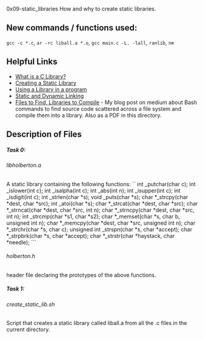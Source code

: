  0x09-static_libraries
How and why to create static libraries.
## New commands / functions used:
``gcc -c *.c``, ``ar -rc liball.a *.o``, ``gcc main.c -L. -lall``, ``ranlib``, ``nm``
## Helpful Links
* [What is a C Library?](http://docencia.ac.upc.edu/FIB/USO/Bibliografia/unix-c-libraries.html#what_is_a_library)
* [Creating a Static Library](http://docencia.ac.upc.edu/FIB/USO/Bibliografia/unix-c-libraries.html#creating_static_archive)
* [Using a Library in a program](http://docencia.ac.upc.edu/FIB/USO/Bibliografia/unix-c-libraries.html#using_static_archive)
* [Static and Dynamic Linking](https://www.youtube.com/watch?v=eW5he5uFBNM)
* [Files to Find, Libraries to Compile](https://medium.com/@Concativerse/files-to-find-56a64e3ed059#.e1db59ely) - My blog post on medium about Bash commands to find source code scattered across a file system and compile them into a library. Also as a PDF in this directory.

## Description of Files
<h5>Task 0:</h5>
<h6>libholberton.a</h6>
A static library containing the following functions: 
``
int _putchar(char c);
int _islower(int c);
int _isalpha(int c);
int _abs(int n);
int _isupper(int c);
int _isdigit(int c);
int _strlen(char *s);
void _puts(char *s);
char *_strcpy(char *dest, char *src);
int _atoi(char *s);
char *_strcat(char *dest, char *src);
char *_strncat(char *dest, char *src, int n);
char *_strncpy(char *dest, char *src, int n);
int _strcmp(char *s1, char *s2);
char *_memset(char *s, char b, unsigned int n);
char *_memcpy(char *dest, char *src, unsigned int n);
char *_strchr(char *s, char c);
unsigned int _strspn(char *s, char *accept);
char *_strpbrk(char *s, char *accept);
char *_strstr(char *haystack, char *needle);       
```
<h6>holberton.h</h6>
header file declaring the prototypes of the above functions.
<h5>Task 1:</h5>
<h6>create_static_lib.sh</h6>
Script that creates a static library called liball.a from all the .c files in the current directory.
